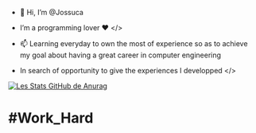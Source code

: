 - 👋 Hi, I’m @Jossuca
 
- I’m a programming lover ♥ </>
  
- 📫 Learning everyday to own the most of experience so as to achieve my goal about having a great career in computer engineering

- In search of opportunity to give the experiences I developped </>

[![Les Stats GitHub de Anurag](https://github-readme-stats.vercel.app/api?username=Jossuc4&show_icons=true&theme=radical)](https://github.com/anuraghazra/github-readme-stats)

# #Work_Hard
